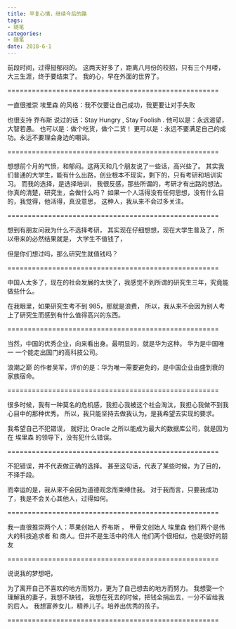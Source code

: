 ```yaml
---
title: 平复心情，继续今后的路
tags:                      
- 随笔
categories:                
- 随笔
date: 2018-6-1
---
```


前段时间，过得挺郁闷的。
这两天好多了，距离八月份的校招，只有三个月喽，大三生涯，终于要结束了。
我的心，早在外面的世界了。

====================================================

一直很推崇 埃里森 的风格：我不仅要让自己成功，我更要让对手失败

也很支持 乔布斯 说过的话：Stay Hungry , Stay Foolish .
他可以是：永远渴望，大智若愚。
也可以是：做个吃货，做个二货！
更可以是：永远不要满足自己的成功。永远不要理会身边的嘲讽。

====================================================

想想前个月的气愤，和郁闷。这两天和几个朋友说了一些话，高兴些了。
其实我们普通的大学生，能有什么出路，创业根本不现实，剩下的，只有考研和培训实习。
而我的选择，是选择培训，
我很反感，那些所谓的，考研才有出路的想法。你真的清楚，研究生，会做什么吗？
如果一个人活得没有任何思想，没有什么目的，我觉得，他活得，真没意思，
这种人，我从来不会过多关注。

====================================================

想到有朋友问我为什么不选择考研，
其实现在仔细想想，现在大学生普及了，所以带来的必然结果就是，
大学生不值钱了，

但是你们想过吗，那么研究生就值钱吗？

====================================================

中国人太多了，现在的社会发展的太快了，我感觉不到所谓的研究生三年，究竟能做些什么。

在我眼里，如果研究生考不到 985，那就是浪费，
所以，我从来不会因为别人考上了研究生而感到有什么值得高兴的东西。

====================================================

当然，中国的优秀企业，向来看出身。最明显的，就是华为这种。
华为是中国唯一 一个能走出国门的高科技公司。

浪潮之巅 的作者吴军，评价的是：华为唯一需要避免的，是中国企业由盛到衰的家族宿命。

====================================================

很多时候，我有一种莫名的危机感，我担心我被这个社会淘汰，我担心我做不到我心目中的那种优秀。
所以，我只能坚持去做我认为，是我希望去实现的要求。

我希望自己不犯错误，
就好比 Oracle 之所以能成为最大的数据库公司，就是因为在 埃里森 的领导下，没有犯什么错误。

====================================================

不犯错误，并不代表做正确的选择。
甚至这句话，代表了某些时候，为了目的，不择手段。

而幸运的是，我从来不会因为道德观念而束缚住我。
对于我而言，只要我成功了，我是不会关心其他人，过得如何。

====================================================

我一直很推崇两个人：苹果创始人 乔布斯 ， 甲骨文创始人 埃里森
他们两个是伟大的科技追求者 和 商人。但并不是生活中的伟人
他们两个很相似，也是很好的朋友

====================================================

说说我的梦想吧，

为了离开自己不喜欢的地方而努力，更为了自己想去的地方而努力。
我想娶一个理解我的妻子，我想不缺钱，
我想在死去的时候，把钱全捐出去，一分不留给我的后人。
我想富养女儿，精养儿子。培养出优秀的孩子。

====================================================
